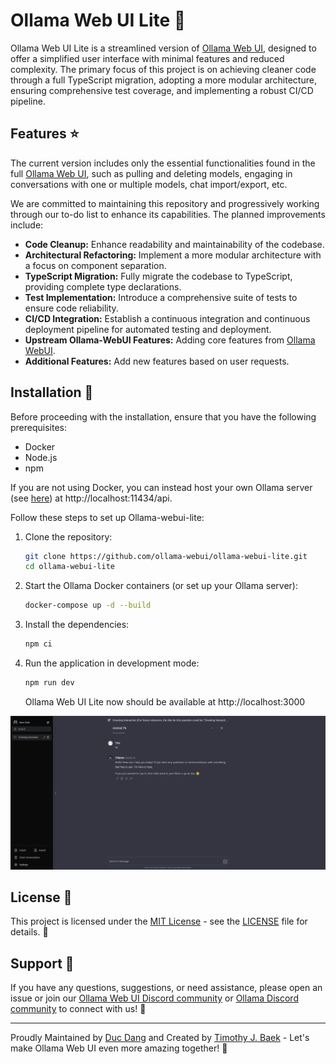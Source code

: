 # Ollama Web UI Lite 🦙

Ollama Web UI Lite is a streamlined version of [Ollama Web UI](https://github.com/ollama-webui/ollama-webui), designed to offer a simplified user interface with minimal features and reduced complexity. The primary focus of this project is on achieving cleaner code through a full TypeScript migration, adopting a more modular architecture, ensuring comprehensive test coverage, and implementing a robust CI/CD pipeline.

## Features ⭐

The current version includes only the essential functionalities found in the full [Ollama Web UI](https://github.com/ollama-webui/ollama-webui), such as pulling and deleting models, engaging in conversations with one or multiple models, chat import/export, etc.

We are committed to maintaining this repository and progressively working through our to-do list to enhance its capabilities. The planned improvements include:

- **Code Cleanup:** Enhance readability and maintainability of the codebase.
- **Architectural Refactoring:** Implement a more modular architecture with a focus on component separation.
- **TypeScript Migration:** Fully migrate the codebase to TypeScript, providing complete type declarations.
- **Test Implementation:** Introduce a comprehensive suite of tests to ensure code reliability.
- **CI/CD Integration:** Establish a continuous integration and continuous deployment pipeline for automated testing and deployment.
- **Upstream Ollama-WebUI Features:** Adding core features from [Ollama WebUI](https://github.com/ollama-webui/ollama-webui).
- **Additional Features:** Add new features based on user requests.

## Installation 🚀

Before proceeding with the installation, ensure that you have the following prerequisites:

- Docker
- Node.js
- npm

If you are not using Docker, you can instead host your own Ollama server (see [here](https://ollama.ai/)) at http://localhost:11434/api.

Follow these steps to set up Ollama-webui-lite:

1. Clone the repository:

   ```bash
   git clone https://github.com/ollama-webui/ollama-webui-lite.git
   cd ollama-webui-lite
   ```

2. Start the Ollama Docker containers (or set up your Ollama server):

   ```bash
   docker-compose up -d --build
   ```

3. Install the dependencies:

   ```bash
   npm ci
   ```

4. Run the application in development mode:

   ```bash
   npm run dev
   ```

   Ollama Web UI Lite now should be available at http://localhost:3000

![Preview](preview.png)

## License 📜

This project is licensed under the [MIT License](LICENSE) - see the [LICENSE](LICENSE) file for details. 📄

## Support 💬

If you have any questions, suggestions, or need assistance, please open an issue or join our
[Ollama Web UI Discord community](https://discord.gg/5rJgQTnV4s) or
[Ollama Discord community](https://discord.gg/ollama) to connect with us! 🤝

---

Proudly Maintained by [Duc Dang](https://github.com/dangminhduc1101) and Created by [Timothy J. Baek](https://github.com/tjbck) - Let's make Ollama Web UI even more amazing together! 💪
